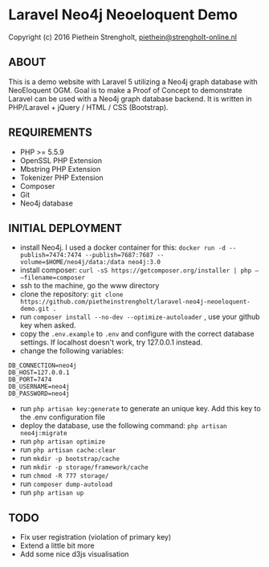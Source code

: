 Laravel Neo4j Neoeloquent Demo
=======
Copyright (c) 2016 Piethein Strengholt, piethein@strengholt-online.nl

ABOUT
------------
This is a demo website with Laravel 5 utilizing a Neo4j graph database with NeoEloquent OGM. Goal is to make a Proof of Concept to demonstrate Laravel can be used with a Neo4j graph database backend. It is written in PHP/Laravel + jQuery / HTML / CSS (Bootstrap).

REQUIREMENTS
------------
* PHP >= 5.5.9
* OpenSSL PHP Extension
* Mbstring PHP Extension
* Tokenizer PHP Extension
* Composer
* Git
* Neo4j database

INITIAL DEPLOYMENT
------------
* install Neo4j. I used a docker container for this: `docker run -d --publish=7474:7474 --publish=7687:7687 --volume=$HOME/neo4j/data:/data neo4j:3.0`
* install composer: `curl -sS https://getcomposer.org/installer | php — –filename=composer`
* ssh to the machine, go the www directory
* clone the repository: `git clone https://github.com/pietheinstrengholt/laravel-neo4j-neoeloquent-demo.git .`
* run `composer install --no-dev --optimize-autoloader` , use your github key when asked.
* copy the `.env.example` to `.env` and configure with the correct database settings. If localhost doesn't work, try 127.0.0.1 instead.
* change the following variables:

```
DB_CONNECTION=neo4j
DB_HOST=127.0.0.1
DB_PORT=7474
DB_USERNAME=neo4j
DB_PASSWORD=neo4j
```

* run `php artisan key:generate` to generate an unique key. Add this key to the .env configuration file
* deploy the database, use the following command: `php artisan neo4j:migrate`
* run `php artisan optimize`
* run `php artisan cache:clear`
* run `mkdir -p bootstrap/cache`
* run `mkdir -p storage/framework/cache`
* run `chmod -R 777 storage/`
* run `composer dump-autoload`
* run `php artisan up`


TODO
------------
* Fix user registration (violation of primary key)
* Extend a little bit more
* Add some nice d3js visualisation
